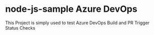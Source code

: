 # node-js-sample Azure DevOps 
This Project is simply used to test Azure DevOps Build and PR Trigger Status Checks
